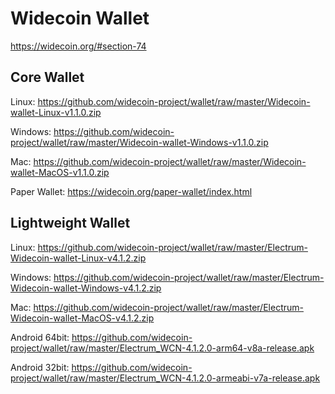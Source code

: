 Widecoin Wallet
================

https://widecoin.org/#section-74


Core Wallet
----------------
Linux: https://github.com/widecoin-project/wallet/raw/master/Widecoin-wallet-Linux-v1.1.0.zip

Windows: https://github.com/widecoin-project/wallet/raw/master/Widecoin-wallet-Windows-v1.1.0.zip

Mac: https://github.com/widecoin-project/wallet/raw/master/Widecoin-wallet-MacOS-v1.1.0.zip

Paper Wallet: https://widecoin.org/paper-wallet/index.html

Lightweight Wallet
----------------

Linux: https://github.com/widecoin-project/wallet/raw/master/Electrum-Widecoin-wallet-Linux-v4.1.2.zip

Windows: https://github.com/widecoin-project/wallet/raw/master/Electrum-Widecoin-wallet-Windows-v4.1.2.zip

Mac: https://github.com/widecoin-project/wallet/raw/master/Electrum-Widecoin-wallet-MacOS-v4.1.2.zip

Android 64bit: https://github.com/widecoin-project/wallet/raw/master/Electrum_WCN-4.1.2.0-arm64-v8a-release.apk

Android 32bit: https://github.com/widecoin-project/wallet/raw/master/Electrum_WCN-4.1.2.0-armeabi-v7a-release.apk
